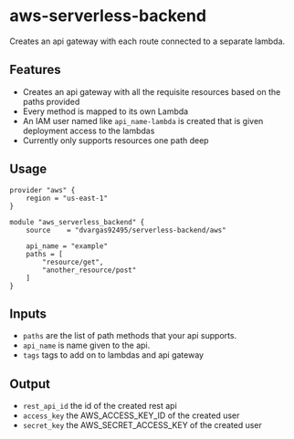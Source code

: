# aws-serverless-backend

Creates an api gateway with each route connected to a separate lambda.

## Features

- Creates an api gateway with all the requisite resources based on the paths provided
- Every method is mapped to its own Lambda
- An IAM user named like `api_name-lambda` is created that is given deployment access to the lambdas
- Currently only supports resources one path deep

## Usage

```hcl
provider "aws" {
    region = "us-east-1"
}

module "aws_serverless_backend" {
    source    = "dvargas92495/serverless-backend/aws"

    api_name = "example"
    paths = [
        "resource/get",
        "another_resource/post"
    ]
}
```

## Inputs

- `paths` are the list of path methods that your api supports.
- `api_name` is name given to the api.
- `tags` tags to add on to lambdas and api gateway

## Output

- `rest_api_id` the id of the created rest api
- `access_key` the AWS_ACCESS_KEY_ID of the created user
- `secret_key` the AWS_SECRET_ACCESS_KEY of the created user